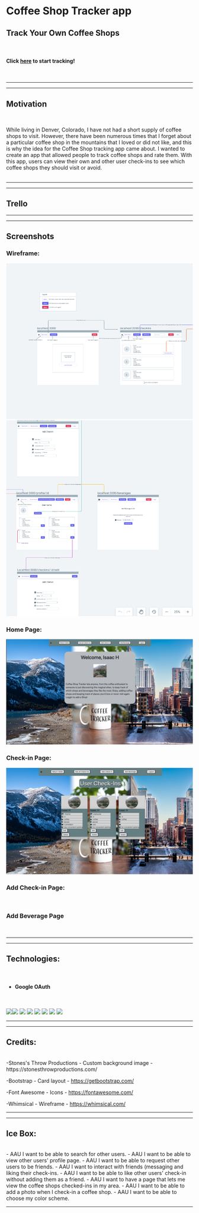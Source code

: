 # Coffee Shop Tracker app

## Track Your Own Coffee Shops
<br>

#### Click [here](https://coffeeshop-tracker.herokuapp.com) to start tracking!

<br>

---
---

## Motivation
<br>

While living in Denver, Colorado, I have not had a short supply of coffee shops to visit. However, there have been numerous times that I forget about a particular coffee shop in the mountains that I loved or did not like, and this is why the idea for the Coffee Shop tracking app came about. I wanted to create an app that allowed people to track coffee shops and rate them. With this app, users can view their own and other user check-ins to see which coffee shops they should visit or avoid.
<br>
<br>

---
---
## Trello


---
---

## Screenshots

### Wireframe:
![](public/assets/wireframe/wireframe1.png)
![](public/assets/wireframe/wireframe2.png)
<br>

### Home Page:
![](public/assets/screenshots/home-page.png)
<br>

### Check-in Page:
![](public/assets/screenshots/checkin-page.png)
<br>

### Add Check-in Page:
![]()
<br>

### Add Beverage Page
![]()
<br>

---
---

## Technologies:
<br>

- #### Google OAuth
<br>

![](https://img.shields.io/badge/GitHub-100000?style=for-the-badge&logo=github&logoColor=white)![](https://img.shields.io/badge/CSS-239120?&style=for-the-badge&logo=css3&logoColor=white) ![](https://img.shields.io/badge/HTML5-E34F26?style=for-the-badge&logo=html5&logoColor=white) ![](https://img.shields.io/badge/Node.js-43853D?style=for-the-badge&logo=node.js&logoColor=white) ![](https://img.shields.io/badge/JavaScript-323330?style=for-the-badge&logo=javascript&logoColor=F7DF1E) ![](https://img.shields.io/badge/Express.js-404D59?style=for-the-badge) ![](https://img.shields.io/badge/Bootstrap-563D7C?style=for-the-badge&logo=bootstrap&logoColor=white) ![](https://img.shields.io/badge/MongoDB-4EA94B?style=for-the-badge&logo=mongodb&logoColor=white)
<br>
 
 ---
 ---

 ## Credits:
<br>
-Stones's Throw Productions - Custom background image - https://stonesthrowproductions.com/

-Bootstrap - Card layout - https://getbootstrap.com/

-Font Awesome - Icons - https://fontawesome.com/

-Whimsical - Wireframe - https://whimsical.com/
<br>

---
---

## Ice Box:
<br>
- AAU I want to be able to search for other users.
- AAU I want to be able to view other users' profile page.
- AAU I want to be able to request other users to be friends.
  - AAU I want to interact with friends (messaging and liking their check-ins.
- AAU I want to be able to like other users' check-in without adding them as a friend.
- AAU I want to have a page that lets me view the coffee shops checked-ins in my area.
- AAU I want to be able to add a photo when I check-in a coffee shop.
- AAU I want to be able to choose my color scheme.

---
